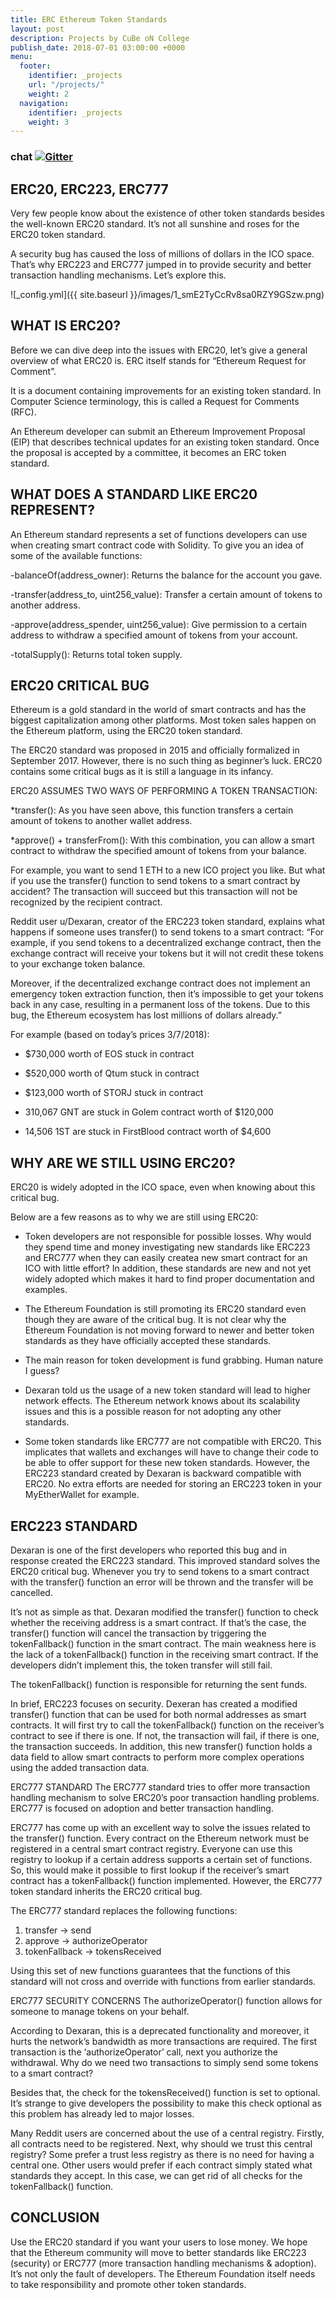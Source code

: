 ```yaml
---
title: ERC Ethereum Token Standards
layout: post
description: Projects by CuBe oN College
publish_date: 2018-07-01 03:00:00 +0000
menu:
  footer:
    identifier: _projects
    url: "/projects/"
    weight: 2
  navigation:
    identifier: _projects
    weight: 3
---
```


### chat [![Gitter](https://badges.gitter.im/Join%20Chat.svg)](https://gitter.im/wooriapt?utm_source=share-link&utm_medium=link&utm_campaign=share-link)



ERC20, ERC223, ERC777
---

Very few people know about the existence of other token standards besides the well-known ERC20 standard. 
It’s not all sunshine and roses for the ERC20 token standard. 

A security bug has caused the loss of millions of dollars in the ICO space. 
That’s why ERC223 and ERC777 jumped in to provide security and better transaction handling mechanisms. 
Let’s explore this.

![_config.yml]({{ site.baseurl }}/images/1_smE2TyCcRv8sa0RZY9GSzw.png)

WHAT IS ERC20?
---
Before we can dive deep into the issues with ERC20, let’s give a general overview of what ERC20 is. 
ERC itself stands for “Ethereum Request for Comment”. 

It is a document containing improvements for an existing token standard. 
In Computer Science terminology, this is called a Request for Comments (RFC).

An Ethereum developer can submit an Ethereum Improvement Proposal (EIP) that describes technical updates for an existing token standard. Once the proposal is accepted by a committee, it becomes an ERC token standard.

WHAT DOES A STANDARD LIKE ERC20 REPRESENT?
---
An Ethereum standard represents a set of functions developers can use when creating smart contract code with Solidity. To give you an idea of some of the available functions:

-balanceOf(address_owner): Returns the balance for the account you gave.

-transfer(address_to, uint256_value): Transfer a certain amount of tokens to another address.

-approve(address_spender, uint256_value): Give permission to a certain address to withdraw a specified amount of tokens from your account.

-totalSupply(): Returns total token supply.

ERC20 CRITICAL BUG
---
Ethereum is a gold standard in the world of smart contracts and has the biggest capitalization among other platforms. 
Most token sales happen on the Ethereum platform, using the ERC20 token standard.

The ERC20 standard was proposed in 2015 and officially formalized in September 2017. 
However, there is no such thing as beginner’s luck. ERC20 contains some critical bugs as it is still a language in its infancy.

ERC20 ASSUMES TWO WAYS OF PERFORMING A TOKEN TRANSACTION:

*transfer(): As you have seen above, this function transfers a certain amount of tokens to another wallet address.

*approve() + transferFrom(): With this combination, you can allow a smart contract to withdraw the specified amount of tokens from your balance. 

For example, you want to send 1 ETH to a new ICO project you like. 
But what if you use the transfer() function to send tokens to a smart contract by accident? The transaction will succeed but this transaction will not be recognized by the recipient contract.

Reddit user u/Dexaran, creator of the ERC223 token standard, explains what happens if someone uses transfer() to send tokens to a smart contract: “For example, if you send tokens to a decentralized exchange contract, then the exchange contract will receive your tokens but it will not credit these tokens to your exchange token balance.

Moreover, if the decentralized exchange contract does not implement an emergency token extraction function, then it’s impossible to get your tokens back in any case, resulting in a permanent loss of the tokens. Due to this bug, the Ethereum ecosystem has lost millions of dollars already.”

For example (based on today’s prices 3/7/2018):

- $730,000 worth of EOS stuck in contract
 
- $520,000 worth of Qtum stuck in contract

- $123,000 worth of STORJ stuck in contract

- 310,067 GNT are stuck in Golem contract worth of $120,000

- 14,506 1ST are stuck in FirstBlood contract worth of $4,600


WHY ARE WE STILL USING ERC20?
---
ERC20 is widely adopted in the ICO space, even when knowing about this critical bug. 

Below are a few reasons as to why we are still using ERC20:

- Token developers are not responsible for possible losses. 
Why would they spend time and money investigating new standards like ERC223 and ERC777 when they can easily createa new smart contract for an ICO with little effort? 
In addition, these standards are new and not yet widely adopted which makes it hard to find proper documentation and examples.

- The Ethereum Foundation is still promoting its ERC20 standard even though they are aware of the critical bug. 
It is not clear why the Ethereum Foundation is not moving forward to newer and better token standards as they have officially 
accepted these standards.

- The main reason for token development is fund grabbing. Human nature I guess?

- Dexaran told us the usage of a new token standard will lead to higher network effects. 
The Ethereum network knows about its scalability issues and this is a possible reason for not adopting any other standards.

- Some token standards like ERC777 are not compatible with ERC20. 
This implicates that wallets and exchanges will have to change their code to be able to offer support for these new token standards. However, the ERC223 standard created by Dexaran is backward compatible with ERC20. No extra efforts are needed for storing an ERC223 token in your MyEtherWallet for example.

ERC223 STANDARD
---
Dexaran is one of the first developers who reported this bug and in response created the ERC223 standard. 
This improved standard solves the ERC20 critical bug. Whenever you try to send tokens to a smart contract with the transfer() function an error will be thrown and the transfer will be cancelled.

It’s not as simple as that. Dexaran modified the transfer() function to check whether the receiving address is a smart contract. 
If that’s the case, the transfer() function will cancel the transaction by triggering the tokenFallback() function in the smart contract. 
The main weakness here is the lack of a tokenFallback() function in the receiving smart contract. If the developers didn’t implement this, the token transfer will still fail. 

The tokenFallback() function is responsible for returning the sent funds.

In brief, ERC223 focuses on security. Dexeran has created a modified transfer() function that can be used for both normal addresses as smart contracts. 
It will first try to call the tokenFallback() function on the receiver’s contract to see if there is one. 
If not, the transaction will fail, if there is one, the transaction succeeds. In addition, this new transfer() function holds a data field to allow smart contracts to perform more complex operations using the added transaction data.

ERC777 STANDARD The ERC777 standard tries to offer more transaction handling mechanism to solve ERC20’s poor transaction handling problems. ERC777 is focused on adoption and better transaction handling.

ERC777 has come up with an excellent way to solve the issues related to the transfer() function. Every contract on the 
Ethereum network must be registered in a central smart contract registry. 
Everyone can use this registry to lookup if a certain address supports a certain set of functions. 
So, this would make it possible to first lookup if the receiver’s smart contract has a tokenFallback() function implemented. 
However, the ERC777 token standard inherits the ERC20 critical bug.

The ERC777 standard replaces the following functions:

1. transfer -> send 
1. approve -> authorizeOperator
1. tokenFallback -> tokensReceived

Using this set of new functions guarantees that the functions of this standard will not cross and override with functions from earlier standards.

ERC777 SECURITY CONCERNS The authorizeOperator() function allows for someone to manage tokens on your behalf.

According to Dexaran, this is a deprecated functionality and moreover, it hurts the network’s bandwidth as more transactions are required. 
The first transaction is the ‘authorizeOperator’ call, next you authorize the withdrawal. 
Why do we need two transactions to simply send some tokens to a smart contract?

Besides that, the check for the tokensReceived() function is set to optional. 
It’s strange to give developers the possibility to make this check optional as this problem has already led to major losses.

Many Reddit users are concerned about the use of a central registry. 
Firstly, all contracts need to be registered. Next, why should we trust this central registry? 
Some prefer a trust less registry as there is no need for having a central one. Other users would prefer if each contract 
simply stated what standards they accept. 
In this case, we can get rid of all checks for the tokenFallback() function.

CONCLUSION
----
Use the ERC20 standard if you want your users to lose money. 
We hope that the Ethereum community will move to better standards 
like ERC223 (security) or ERC777 (more transaction handling mechanisms & adoption). 
It’s not only the fault of developers. 
The Ethereum Foundation itself needs to take responsibility and promote other token standards.
